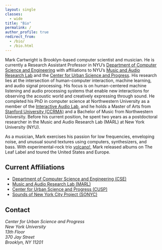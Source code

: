 ```yaml
---
layout: single
classes: 
  - wide
title: "Bio"
permalink: /
author_profile: true
redirect_from: 
  - /bio/
  - /bio.html
---
```

Mark Cartwright is Brooklyn-based computer scientist and musician. He is currently a Research Assistant Professor in NYU’s [Department of Computer Science and Engineering](https://engineering.nyu.edu/academics/departments/computer-science-and-engineering) with affiliations to NYU’s [Music and Audio Research Lab](https://steinhardt.nyu.edu/marl/) and the [Center for Urban Science and Progress](http://cusp.nyu.edu/). His research lies at the intersection of human-computer interaction, machine learning, and audio signal processing. His focus is on human-centered machine listening and audio processing systems that enable new interactions for observing the acoustic world and creatively expressing through sound. He completed his PhD in computer science at Northwestern University as a member of the [Interactive Audio Lab](http://music.eecs.northwestern.edu/), and he holds a Master of Arts from [Stanford University (CCRMA)](https://ccrma.stanford.edu/) and a Bachelor of Music from Northwestern University.  Before his current position, he spent two years as a postdoctoral researcher in the Music and Audio Research Lab (MARL) at New York University (NYU). 

As a musician, Mark exercises his passion for low frequencies, enveloping noise, and unusual sound textures using computers, synthesizers, and bass. With experimental-rock trio [volcano!](https://volcanoisaband.com/), Mark released albums on The Leaf Label and toured the United States and Europe.

Current Affiliations
-------
* [Department of Computer Science and Engineering (CSE)](https://engineering.nyu.edu/academics/departments/computer-science-and-engineering)
* [Music and Audio Research Lab (MARL)](http://steinhardt.nyu.edu/marl/)
* [Center for Urban Science and Progress (CUSP)](http://cusp.nyu.edu/)
* [Sounds of New York City Project (SONYC)](http://wp.nyu.edu/sonyc)

Contact
-------
<address>
    Center for Urban Science and Progress<br />
    New York University<br />
    13th Floor<br />
    370 Jay Street<br />
    Brooklyn, NY 11201
</address>